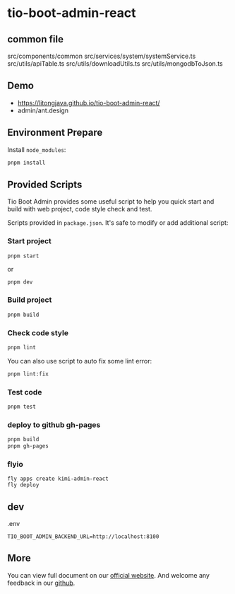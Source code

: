 # tio-boot-admin-react
## common file
src/components/common
src/services/system/systemService.ts
src/utils/apiTable.ts
src/utils/downloadUtils.ts
src/utils/mongodbToJson.ts

## Demo
- https://litongjava.github.io/tio-boot-admin-react/
- admin/ant.design
## Environment Prepare

Install `node_modules`:

```bash
pnpm install
```

## Provided Scripts

Tio Boot Admin provides some useful script to help you quick start and build with web project, code style check and test.

Scripts provided in `package.json`. It's safe to modify or add additional script:

### Start project

```bash
pnpm start
```

or

```
pnpm dev
```

### Build project

```bash
pnpm build
```

### Check code style

```bash
pnpm lint
```

You can also use script to auto fix some lint error:

```bash
pnpm lint:fix
```

### Test code

```bash
pnpm test
```
### deploy to github gh-pages
```bash
pnpm build
pnpm gh-pages
```
### flyio
```
fly apps create kimi-admin-react
fly deploy
```
## dev
.env
```env
TIO_BOOT_ADMIN_BACKEND_URL=http://localhost:8100
```
## More

You can view full document on our [official website](https://pro.ant.design). And welcome any feedback in our [github](https://github.com/ant-design/ant-design-pro).
